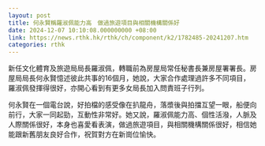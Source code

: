```yaml
---
layout: post
title: 何永賢稱羅淑佩能力高　做過旅遊項目與相關機構關係好
date: 2024-12-07 10:10:08.000000000 +08:00
link: https://news.rthk.hk/rthk/ch/component/k2/1782485-20241207.htm
categories: rthk
---
```


新任文化體育及旅遊局局長羅淑佩，轉職前為房屋局常任秘書長兼房屋署署長。房屋局局長何永賢憶述彼此共事的16個月，她說，大家合作處理過許多不同項目，羅淑佩發揮得很好，亦開心看到有更多女局長加入問責班子行列。

何永賢在一個電台說，好拍檔的感受像在扒龍舟，落漿後與拍擋互望一眼，船便向前行，大家一同起勁，互動性非常好。她又說，羅淑佩能力高、個性活潑，人脈及人際關係很好，本身也喜愛看表演，做過旅遊項目，與相關機構關係很好，相信她能跟新舊朋友良好合作，祝賀對方在新崗位愉快。
